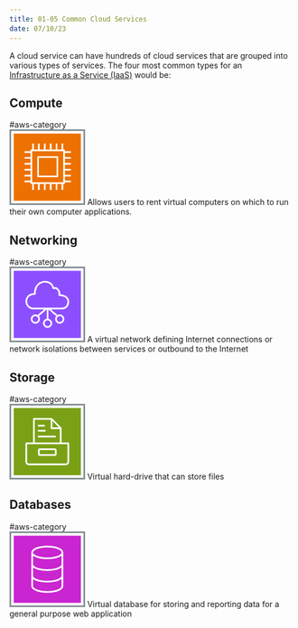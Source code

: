 ```yaml
---
title: 01-05 Common Cloud Services
date: 07/10/23
---
```


A cloud service can have hundreds of cloud services that are grouped into various types of services. The four most common types for an [Infrastructure as a Service (IaaS)](01-07%20Types%20of%20Cloud%20Computing.md#infrastructure-as-a-service-iaas) would be:

## Compute

\#aws-category   
![35](images/icons/Compute_Icon.png) Allows users to rent virtual computers on which to run their own computer applications.

## Networking

\#aws-category   
![35](images/icons/Network_Icon.png) A virtual network defining Internet connections or network isolations between services or outbound to the Internet

## Storage

\#aws-category   
![35](images/icons/Storage_Icon.png)  Virtual hard-drive that can store files 

## Databases

\#aws-category   
![35](/images/icons/Database_Icon.png) Virtual database for storing and reporting data for a general purpose web application
